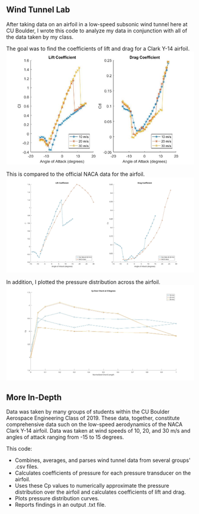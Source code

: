 Wind Tunnel Lab
------

After taking data on an airfoil in a low-speed subsonic wind tunnel here at CU Boulder, I wrote this code to analyze my data in conjunction with all of the data taken by my class.

The goal was to find the coefficients of lift and drag for a Clark Y-14 airfoil.
![ClCdGraphs](/Figures/ClCdGraphs.jpg?raw=true "ClCdGraphs")


This is compared to the official NACA data for the airfoil.
![NACAcomparison](/Figures/NACA_comparison.jpg?raw=true "NACA data comparison")


In addition, I plotted the pressure distribution across the airfoil.
![PressureDistribution](/Figures/pressure_distribution.jpg?raw=true "Pressure distribution")

More In-Depth
------
Data was taken by many groups of students within the CU Boulder Aerospace Engineering Class of 2019. These data, together, constitute comprehensive data such on the low-speed aerodynamics of the NACA Clark Y-14 airfoil. Data was taken at wind speeds of 10, 20, and 30 m/s and angles of attack ranging from -15 to 15 degrees.

This code:
* Combines, averages, and parses wind tunnel data from several groups' .csv files.
* Calculates coefficients of pressure for each pressure transducer on the airfoil.
* Uses these Cp values to numerically approximate the pressure distribution over the airfoil and calculates coefficients of lift and drag.
* Plots pressure distribution curves.
* Reports findings in an output .txt file.
